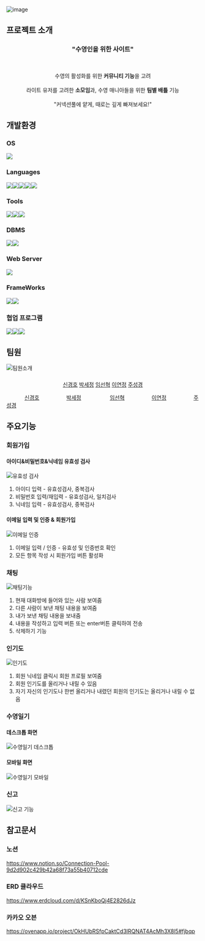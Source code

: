 ![image](https://user-images.githubusercontent.com/121650379/214137121-012c098c-d778-4e8c-a3a9-e70f965d7b31.png)

## 프로젝트 소개
<h3 align="center">"수영인을 위한 사이트"</h3>
<br>
<p align="center">
수영의 활성화를 위한 <b>커뮤니티 기능</b>을 고려 <br><br>
라이트 유저를 고려한 <b>소모임</b>과, 수영 매니아들을 위한 <b>팀별 배틀</b> 기능 <br><br>
"커넥션풀에 얕게, 때로는 깊게 빠져보세요!"

</p>



## 개발환경
### OS
<img src="https://img.shields.io/badge/window10-1572B6?style=for-the-badge&logo=windows&logoColor=white">

### Languages
<img src="https://img.shields.io/badge/java-007396?style=for-the-badge&logo=java&logoColor=white"><img src="https://img.shields.io/badge/HTML5-E34F26?style=for-the-badge&logo=HTML5&logoColor=white"><img src="https://img.shields.io/badge/CSS3-1572B6?style=for-the-badge&logo=CSS3&logoColor=white"><img src="https://img.shields.io/badge/JavaScript-F7DF1E?style=for-the-badge&logo=JavaScript&logoColor=white"><img src="https://img.shields.io/badge/jQuery-0769AD?style=for-the-badge&logo=jQuery&logoColor=white">

### Tools
<img src="https://img.shields.io/badge/Visual Studio-5C2D91?style=for-the-badge&logo=Visual Studio&logoColor=white"><img src="https://img.shields.io/badge/Eclipse IDE-2C2255?style=for-the-badge&logo=Eclipse IDE&logoColor=white"><img src="https://img.shields.io/badge/STS-6DB33F?style=for-the-badge&logo=Spring&logoColor=white">

### DBMS
<img src="https://img.shields.io/badge/Oracle-F80000?style=for-the-badge&logo=Oracle&logoColor=white"><img src="https://img.shields.io/badge/SqlDeveloper-gray?style=for-the-badge&logo=SqlDeveloper&logoColor=white">

### Web Server
<img src="https://img.shields.io/badge/Apache Tomcat-F8DC75?style=for-the-badge&logo=Apache Tomcat&logoColor=white">

### FrameWorks
<img src="https://img.shields.io/badge/Spring-6DB33F?style=for-the-badge&logo=Spring&logoColor=white"><img src="https://img.shields.io/badge/Bootstrap-7952B3?style=for-the-badge&logo=Bootstrap&logoColor=white">

### 협업 프로그램
<img src="https://img.shields.io/badge/github-181717?style=for-the-badge&logo=github&logoColor=white"><img src="https://img.shields.io/badge/git-F05032?style=for-the-badge&logo=git&logoColor=white"><img src="https://img.shields.io/badge/Notion-000000?style=for-the-badge&logo=Notion&logoColor=white">

## 팀원
![팀원소개](https://user-images.githubusercontent.com/121650379/214078262-15df22bf-316b-40fc-9c02-e6fdb079453d.png)

###

<div align="center">

[신경호](https://github.com/kyungho-SHIN)
[박세정](https://github.com/zoni613)
[임선혁](https://github.com/ImSeon01)
[이연정](https://github.com/YeonJeong1)
[주성경](https://github.com/n0n22)

</div>

&nbsp;&nbsp;&nbsp;&nbsp;&nbsp;&nbsp;&nbsp;&nbsp;&nbsp;&nbsp;&nbsp;&nbsp;[신경호](https://github.com/kyungho-SHIN) &nbsp;&nbsp;&nbsp;&nbsp;&nbsp;&nbsp;&nbsp;&nbsp;&nbsp;&nbsp;&nbsp;&nbsp;&nbsp;&nbsp;&nbsp;&nbsp;&nbsp;[박세정](https://github.com/zoni613)&nbsp;&nbsp;&nbsp;&nbsp;&nbsp;&nbsp;&nbsp;&nbsp;&nbsp;&nbsp;&nbsp;&nbsp;&nbsp;&nbsp;&nbsp;&nbsp;&nbsp;&nbsp;&nbsp;[임선혁](https://github.com/ImSeon01)&nbsp;&nbsp;&nbsp;&nbsp;&nbsp;&nbsp;&nbsp;&nbsp;&nbsp;&nbsp;&nbsp;&nbsp;&nbsp;&nbsp;&nbsp;&nbsp;&nbsp;&nbsp;[이연정](https://github.com/YeonJeong1)&nbsp;&nbsp;&nbsp;&nbsp;&nbsp;&nbsp;&nbsp;&nbsp;&nbsp;&nbsp;&nbsp;&nbsp;&nbsp;&nbsp;&nbsp;&nbsp;&nbsp;&nbsp;[주성경](https://github.com/n0n22)

## 주요기능
### 회원가입
#### 아이디&비밀번호&닉네임 유효성 검사
![유효성 검사](https://user-images.githubusercontent.com/121650379/214221005-5c1090b5-9cc1-4ddc-b28f-b0553d36fc52.gif)
  1. 아이디 입력 - 유효성검사, 중복검사
  2. 비밀번호 입력/재입력 - 유효성검사, 일치검사
  3. 닉네임 입력 - 유효성검사, 중복검사
 
#### 이메일 입력 및 인증 & 회원가입
![이메일 인증](https://user-images.githubusercontent.com/121650379/214223030-7b07c943-9a9e-4dae-8d21-170fd78fab7a.gif)
  1. 이메일 입력 / 인증 - 유효성 및 인증번호 확인
  2. 모든 항목 작성 시 회원가입 버튼 활성화

### 채팅
![채팅기능](https://user-images.githubusercontent.com/121650379/214212699-a0552586-dc2f-4267-afee-1a44b3dcf96c.gif)
  1. 현재 대화방에 들어와 있는 사람 보여줌
  2. 다른 사람이 보낸 채팅 내용을 보여줌
  3. 내가 보낸 채팅 내용을 보내줌
  4. 내용을 작성하고 입력 버튼 또는 enter버튼 클릭하여 전송
  5. 삭제하기 기능 

### 인기도
![인기도](https://user-images.githubusercontent.com/121650379/214218091-2441028b-8a5c-4c52-8012-5c921ea6404d.gif)
  1. 회원 닉네임 클릭시 회원 프로필 보여줌
  2. 회원 인기도를 올리거나 내릴 수 있음
  3. 자기 자신의 인기도나 한번 올리거나 내렸던 회원의 인기도는 올리거나 내릴 수 없음

### 수영일기
#### 데스크톱 화면
![수영일기 데스크톱](https://user-images.githubusercontent.com/121650379/214216096-74201785-2387-4c7d-a91b-34ac4a5d3943.gif)

#### 모바일 화면
![수영일기 모바일](https://user-images.githubusercontent.com/121650379/214215987-bbc51bc8-919e-4a4e-89a8-222b57fc40f9.gif)

### 신고
![신고 기능](https://user-images.githubusercontent.com/121650379/214216729-aaffcdfe-256e-4e61-894e-3c0c9e90cb91.gif)


## 참고문서
### 노션
https://www.notion.so/Connection-Pool-9d2d902c429b42a68f73a55b40712cde

### ERD 클라우드
https://www.erdcloud.com/d/KSnKboQj4E2826dJz

### 카카오 오븐
https://ovenapp.io/project/OkHUbRSfpCaktCd3lRQNAT4AcMh3X8l5#fjbqp

